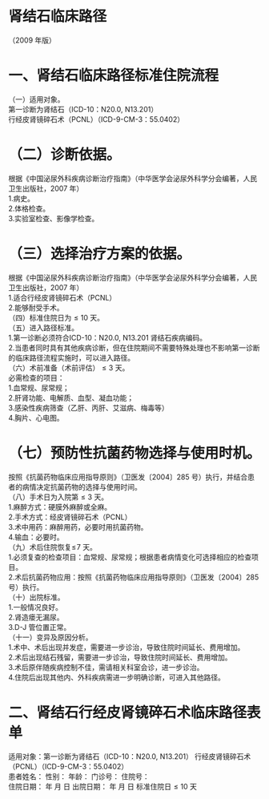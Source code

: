 # 肾结石临床路径  
（2009 年版）  
# 一、肾结石临床路径标准住院流程  
（一）适用对象。  
第一诊断为肾结石（ICD-10：N20.0, N13.201）  
行经皮肾镜碎石术（PCNL）（ICD-9-CM-3：55.0402）  
# （二）诊断依据。  
根据《中国泌尿外科疾病诊断治疗指南》（中华医学会泌尿外科学分会编著，人民卫生出版社，2007 年）  
1.病史。  
2.体格检查。  
3.实验室检查、影像学检查。  
# （三）选择治疗方案的依据。  
根据《中国泌尿外科疾病诊断治疗指南》（中华医学会泌尿外科学分会编著，人民卫生出版社，2007 年）  
1.适合行经皮肾镜碎石术（PCNL）  
2.能够耐受手术。  
（四）标准住院日为${\leqslant}10$ 天。  
（五）进入路径标准。  
1.第一诊断必须符合ICD-10：N20.0, N13.201 肾结石疾病编码。  
2.当患者同时具有其他疾病诊断，但在住院期间不需要特殊处理也不影响第一诊断的临床路径流程实施时，可以进入路径。  
（六）术前准备（术前评估）${\leqslant}3$ 天。  
必需检查的项目：  
1.血常规、尿常规；  
2.肝肾功能、电解质、血型、凝血功能；  
3.感染性疾病筛查（乙肝、丙肝、艾滋病、梅毒等）  
4.胸片、心电图。  
# （七）预防性抗菌药物选择与使用时机。  
按照《抗菌药物临床应用指导原则》（卫医发〔2004〕285 号）执行，并结合患者的病情决定抗菌药物的选择与使用时间。  
（八）手术日为入院第${\leqslant}3$ 天。  
1.麻醉方式：硬膜外麻醉或全麻。  
2.手术方式：经皮肾镜碎石术（PCNL）  
3.术中用药：麻醉用药，必要时用抗菌药物。  
4.输血：必要时。  
（九）术后住院恢复$\leqslant\!7$ 天。  
1.必须复查的检查项目：血常规、尿常规；根据患者病情变化可选择相应的检查项目。  
2.术后抗菌药物应用：按照《抗菌药物临床应用指导原则》（卫医发〔2004〕285 号）执行。  
（十）出院标准。  
1.一般情况良好。  
2.肾造瘘无漏尿。  
3.D-J 管位置正常。  
（十一）变异及原因分析。  
1.术中、术后出现并发症，需要进一步诊治，导致住院时间延长、费用增加。  
2.术后出现结石残留，需要进一步诊治，导致住院时间延长、费用增加。  
3.术后原伴随疾病控制不佳，需请相关科室会诊，进一步诊治。  
4.住院后出现其他内、外科疾病需进一步明确诊断，可进入其他路径。  
# 二、肾结石行经皮肾镜碎石术临床路径表单  
适用对象：第一诊断为肾结石（ICD-10：N20.0, N13.201） 行经皮肾镜碎石术（PCNL）（ICD-9-CM-3：55.0402）  
患者姓名：       性别：     年龄：     门诊号：        住院号：  
住院日期：    年  月  日     出院日期：    年  月  日   标准住院日${\leqslant}10$ 天  
